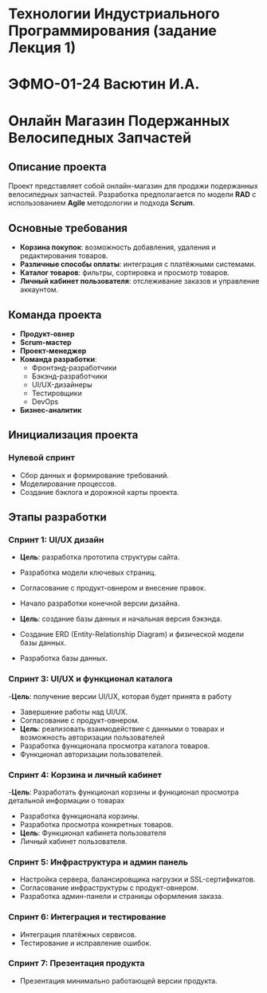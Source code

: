 # Технологии Индустриального Программирования (задание Лекция 1)
# ЭФМО-01-24 Васютин И.А.
# Онлайн Магазин Подержанных Велосипедных Запчастей

## Описание проекта

Проект представляет собой онлайн-магазин для продажи подержанных велосипедных запчастей. Разработка предполагается по модели **RAD** с использованием **Agile** методологии и подхода **Scrum**.

## Основные требования

- **Корзина покупок**: возможность добавления, удаления и редактирования товаров.
- **Различные способы оплаты**: интеграция с платёжными системами.
- **Каталог товаров**: фильтры, сортировка и просмотр товаров.
- **Личный кабинет пользователя**: отслеживание заказов и управление аккаунтом.

## Команда проекта

- **Продукт-овнер**
- **Scrum-мастер**
- **Проект-менеджер**
- **Команда разработки**:
  - Фронтэнд-разработчики
  - Бэкэнд-разработчики
  - UI/UX-дизайнеры
  - Тестировщики
  - DevOps
- **Бизнес-аналитик**

## Инициализация проекта

### Нулевой спринт

- Сбор данных и формирование требований.
- Моделирование процессов.
- Создание бэклога и дорожной карты проекта.

## Этапы разработки

### Спринт 1: UI/UX дизайн

- **Цель**: разработка прототипа структуры сайта.
- Разработка модели ключевых страниц.
- Согласование с продукт-овнером и внесение правок.
- Начало разработки конечной версии дизайна.

- **Цель**: создание базы данных и начальная версия бэкэнда.
- Создание ERD (Entity-Relationship Diagram) и физической модели базы данных.
- Разработка базы данных.

### Спринт 3: UI/UX и функционал каталога
-**Цель**: получение версии UI/UX, которая будет принята в работу
- Завершение работы над UI/UX.
- Согласование с продукт-овнером.
- **Цель**: реализовать взаимодействие с данными о товарах и возможность авторизации пользователей 
- Разработка функционала просмотра каталога товаров.
- Функционал авторизации пользователей.

### Спринт 4: Корзина и личный кабинет
-**Цель**: Разработать функционал корзины и функционал просмотра детальной информации о товарах
- Разработка функционала корзины.
- Разработка просмотра конкретных товаров.
- **Цель**: Функционал кабинета пользователя
- Личный кабинет пользователя.

### Спринт 5: Инфраструктура и админ панель

- Настройка сервера, балансировщика нагрузки и SSL-сертификатов.
- Согласование инфраструктуры с продукт-овнером.
- Разработка админ-панели и страницы оформления заказа.

### Спринт 6: Интеграция и тестирование

- Интеграция платёжных сервисов.
- Тестирование и исправление ошибок.

### Спринт 7: Презентация продукта

- Презентация минимально работающей версии продукта.



